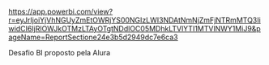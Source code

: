 https://app.powerbi.com/view?r=eyJrIjoiYjVhNGUyZmEtOWRjYS00NGIzLWI3NDAtNmNjZmFjNTRmMTQ3IiwidCI6IjRlOWJkOTMzLTAyOTgtNDdlOC05MDhkLTVlYTI1MTVlNWY1MiJ9&pageName=ReportSectione24e3b5d2949dc7e6ca3

Desafio BI proposto pela Alura
